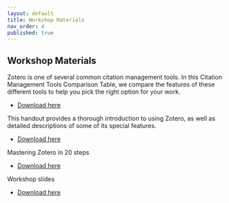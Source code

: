 ```yaml
---
layout: default
title: Workshop Materials
nav_order: 4
published: true
---
```


## Workshop Materials

Zotero is one of several common citation management tools. In this Citation Management Tools Comparison Table, we compare the features of these different tools to help you pick the right option for your work.

- [Download here](https://github.com/ubc-library-rc/intro-zotero/blob/master/handouts/CM-Comparison-Tables,2020.docx)

This handout provides a thorough introduction to using Zotero, as well as detailed descriptions of some of its special features. 

- [Download here](https://github.com/ubc-library-rc/intro-zotero/blob/master/handouts/Intro_to_Zotero_Handout_2020.docx)

Mastering Zotero in 20 steps

- [Download here](https://github.com/ubc-library-rc/intro-zotero/blob/master/handouts/Zotero_20_Challenges_Handout_2020.docx)

Workshop slides

- [Download here](https://github.com/ubc-library-rc/intro-zotero/blob/master/handouts/Zotero-Presentation-2020_2021-Winter.pdf)

